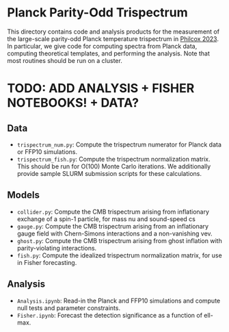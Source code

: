 # Planck Parity-Odd Trispectrum

This directory contains code and analysis products for the measurement of the large-scale parity-odd Planck temperature trispectrum in [Philcox 2023](https://arxiv.org/2301.XXXXX). In particular, we give code for computing spectra from Planck data, computing theoretical templates, and performing the analysis. Note that most routines should be run on a cluster. 

# TODO: ADD ANALYSIS + FISHER NOTEBOOKS! + DATA?

## Data
- ```trispectrum_num.py```: Compute the trispectrum numerator for Planck data or FFP10 simulations.
- ```trispectrum_fish.py```: Compute the trispectrum normalization matrix. This should be run for O(100) Monte Carlo iterations.
We additionally provide sample SLURM submission scripts for these calculations.

## Models
- ```collider.py```: Compute the CMB trispectrum arising from inflationary exchange of a spin-1 particle, for mass nu and sound-speed cs
- ```gauge.py```: Compute the CMB trispectrum arising from an inflationary gauge field with Chern-Simons interactions and a non-vanishing vev.
- ```ghost.py```: Compute the CMB trispectrum arising from ghost inflation with parity-violating interactions.
- ```fish.py```: Compute the idealized trispectrum normalization matrix, for use in Fisher forecasting.

## Analysis
- ```Analysis.ipynb```: Read-in the Planck and FFP10 simulations and compute null tests and parameter constraints.
- ```Fisher.ipynb```: Forecast the detection significance as a function of ell-max.

